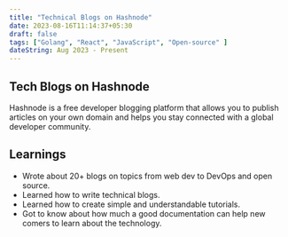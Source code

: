 ```yaml
---
title: "Technical Blogs on Hashnode"
date: 2023-08-16T11:14:37+05:30
draft: false
tags: ["Golang", "React", "JavaScript", "Open-source" ]
dateString: Aug 2023 - Present
---
```


## Tech Blogs on Hashnode

Hashnode is a free developer blogging platform that allows you to publish articles on your own domain and helps you stay connected with a global developer community.

## Learnings

- Wrote about 20+ blogs on topics from web dev to DevOps and open source.
- Learned how to write technical blogs.
- Learned how to create simple and understandable tutorials.
- Got to know about how much a good documentation can help new comers to learn about the technology.